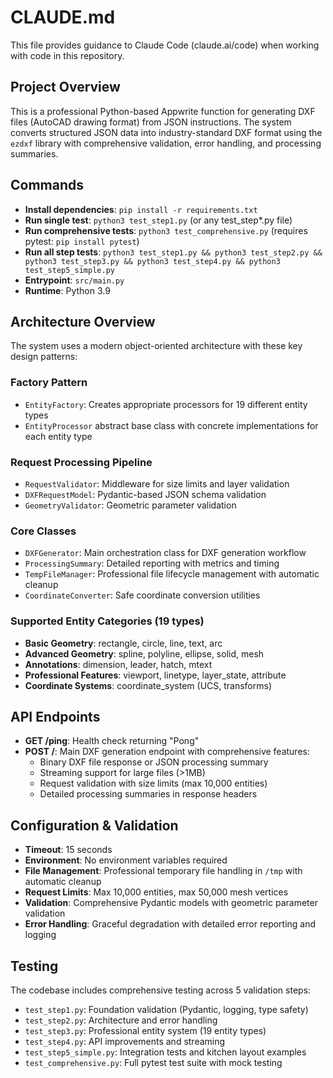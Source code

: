 # CLAUDE.md

This file provides guidance to Claude Code (claude.ai/code) when working with code in this repository.

## Project Overview

This is a professional Python-based Appwrite function for generating DXF files (AutoCAD drawing format) from JSON instructions. The system converts structured JSON data into industry-standard DXF format using the `ezdxf` library with comprehensive validation, error handling, and processing summaries.

## Commands

- **Install dependencies**: `pip install -r requirements.txt`
- **Run single test**: `python3 test_step1.py` (or any test_step*.py file)
- **Run comprehensive tests**: `python3 test_comprehensive.py` (requires pytest: `pip install pytest`)
- **Run all step tests**: `python3 test_step1.py && python3 test_step2.py && python3 test_step3.py && python3 test_step4.py && python3 test_step5_simple.py`
- **Entrypoint**: `src/main.py`
- **Runtime**: Python 3.9

## Architecture Overview

The system uses a modern object-oriented architecture with these key design patterns:

### Factory Pattern
- `EntityFactory`: Creates appropriate processors for 19 different entity types
- `EntityProcessor` abstract base class with concrete implementations for each entity type

### Request Processing Pipeline
- `RequestValidator`: Middleware for size limits and layer validation
- `DXFRequestModel`: Pydantic-based JSON schema validation
- `GeometryValidator`: Geometric parameter validation

### Core Classes
- `DXFGenerator`: Main orchestration class for DXF generation workflow
- `ProcessingSummary`: Detailed reporting with metrics and timing
- `TempFileManager`: Professional file lifecycle management with automatic cleanup
- `CoordinateConverter`: Safe coordinate conversion utilities

### Supported Entity Categories (19 types)
- **Basic Geometry**: rectangle, circle, line, text, arc
- **Advanced Geometry**: spline, polyline, ellipse, solid, mesh  
- **Annotations**: dimension, leader, hatch, mtext
- **Professional Features**: viewport, linetype, layer_state, attribute
- **Coordinate Systems**: coordinate_system (UCS, transforms)

## API Endpoints

- **GET /ping**: Health check returning "Pong"
- **POST /**: Main DXF generation endpoint with comprehensive features:
  - Binary DXF file response or JSON processing summary
  - Streaming support for large files (>1MB)
  - Request validation with size limits (max 10,000 entities)
  - Detailed processing summaries in response headers

## Configuration & Validation

- **Timeout**: 15 seconds
- **Environment**: No environment variables required  
- **File Management**: Professional temporary file handling in `/tmp` with automatic cleanup
- **Request Limits**: Max 10,000 entities, max 50,000 mesh vertices
- **Validation**: Comprehensive Pydantic models with geometric parameter validation
- **Error Handling**: Graceful degradation with detailed error reporting and logging

## Testing

The codebase includes comprehensive testing across 5 validation steps:
- `test_step1.py`: Foundation validation (Pydantic, logging, type safety)
- `test_step2.py`: Architecture and error handling
- `test_step3.py`: Professional entity system (19 entity types)
- `test_step4.py`: API improvements and streaming
- `test_step5_simple.py`: Integration tests and kitchen layout examples
- `test_comprehensive.py`: Full pytest test suite with mock testing
